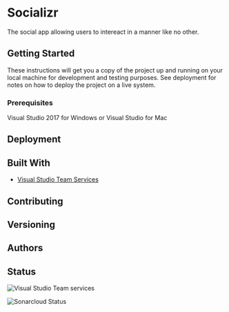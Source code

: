 
# Socializr

The social app allowing users to intereact in a manner like no other.

## Getting Started

These instructions will get you a copy of the project up and running on your local machine for development and testing purposes. See deployment for notes on how to deploy the project on a live system.

### Prerequisites

Visual Studio 2017 for Windows or Visual Studio for Mac

## Deployment

## Built With

* [Visual Studio Team Services](https://www.visualstudio.com/vso/)

## Contributing

## Versioning

## Authors

## Status

![Visual Studio Team services](https://img.shields.io/vso/build/ionutsfarlea/1601c9bd-9e6b-4a32-ad50-289de67aa7d4/2.svg?style=style=for-the-badge)

![Sonarcloud Status](https://sonarcloud.io/api/project_badges/measure?project=socializr&metric=alert_status)
